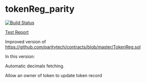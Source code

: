 # tokenReg_parity
[![Build Status](https://travis-ci.org/rstormsf/tokenReg_parity.svg?branch=master&style=flat-square)](https://travis-ci.org/OpenZeppelin/zeppelin-solidity)

[Test Report](mochawesome-report/mochawesome.html)


Improved version of https://github.com/paritytech/contracts/blob/master/TokenReg.sol 

In this version:

Automatic decimals fetching.

Allow an owner of token to update token record
